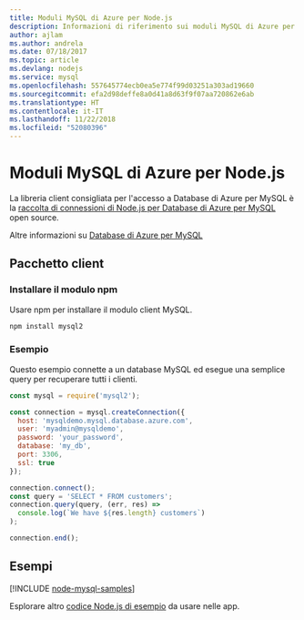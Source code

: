 ```yaml
---
title: Moduli MySQL di Azure per Node.js
description: Informazioni di riferimento sui moduli MySQL di Azure per Node.js
author: ajlam
ms.author: andrela
ms.date: 07/18/2017
ms.topic: article
ms.devlang: nodejs
ms.service: mysql
ms.openlocfilehash: 557645774ecb0ea5e774f99d03251a303ad19660
ms.sourcegitcommit: efa2d98deffe8a0d41a8d63f9f07aa720862e6ab
ms.translationtype: HT
ms.contentlocale: it-IT
ms.lasthandoff: 11/22/2018
ms.locfileid: "52080396"
---
```

# <a name="azure-mysql-modules-for-nodejs"></a>Moduli MySQL di Azure per Node.js

La libreria client consigliata per l'accesso a Database di Azure per MySQL è la [raccolta di connessioni di Node.js per Database di Azure per MySQL](https://github.com/sidorares/node-mysql2) open source. 

Altre informazioni su [Database di Azure per MySQL](https://docs.microsoft.com/azure/MySQL/)

## <a name="client-package"></a>Pacchetto client

### <a name="install-the-npm-module"></a>Installare il modulo npm

Usare npm per installare il modulo client MySQL.

```bash
npm install mysql2
```   

### <a name="example"></a>Esempio

Questo esempio connette a un database MySQL ed esegue una semplice query per recuperare tutti i clienti.

```javascript
const mysql = require('mysql2');

const connection = mysql.createConnection({
  host: 'mysqldemo.mysql.database.azure.com',
  user: 'myadmin@mysqldemo',
  password: 'your_password',
  database: 'my_db',
  port: 3306,
  ssl: true
});

connection.connect();
const query = 'SELECT * FROM customers';
connection.query(query, (err, res) =>
  console.log(`We have ${res.length} customers`)
);

connection.end();
```

## <a name="samples"></a>Esempi

[!INCLUDE [node-mysql-samples](../docs-ref-conceptual/includes/mysql-samples.md)]

Esplorare altro [codice Node.js di esempio](https://azure.microsoft.com/resources/samples/?platform=nodejs) da usare nelle app.
